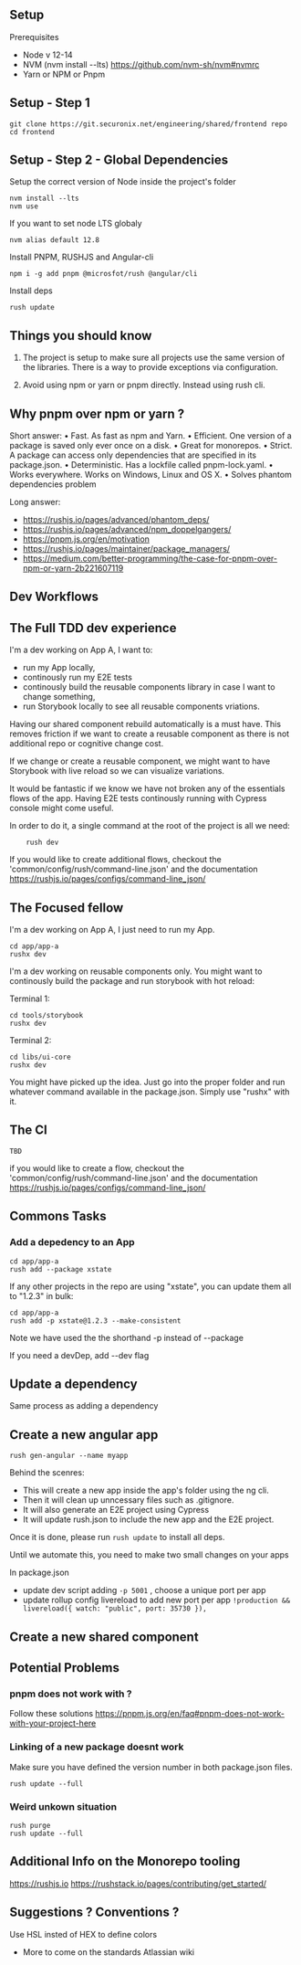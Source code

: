 ## Setup

Prerequisites

- Node v 12-14
- NVM (nvm install --lts) https://github.com/nvm-sh/nvm#nvmrc
- Yarn or NPM or Pnpm

## Setup - Step 1

    git clone https://git.securonix.net/engineering/shared/frontend repo
    cd frontend

## Setup - Step 2 - Global Dependencies

Setup the correct version of Node inside the project's folder

    nvm install --lts
    nvm use

If you want to set node LTS globaly

    nvm alias default 12.8

Install PNPM, RUSHJS and Angular-cli

    npm i -g add pnpm @microsfot/rush @angular/cli

Install deps

    rush update

## Things you should know

1. The project is setup to make sure all projects use the same version of the libraries.
   There is a way to provide exceptions via configuration.

2. Avoid using npm or yarn or pnpm directly. Instead using rush cli.

## Why pnpm over npm or yarn ?

Short answer:
• Fast. As fast as npm and Yarn.
• Efficient. One version of a package is saved only ever once on a disk.
• Great for monorepos.
• Strict. A package can access only dependencies that are specified in its package.json.
• Deterministic. Has a lockfile called pnpm-lock.yaml.
• Works everywhere. Works on Windows, Linux and OS X.
• Solves phantom dependencies problem

Long answer:

- https://rushjs.io/pages/advanced/phantom_deps/
- https://rushjs.io/pages/advanced/npm_doppelgangers/
- https://pnpm.js.org/en/motivation
- https://rushjs.io/pages/maintainer/package_managers/
- https://medium.com/better-programming/the-case-for-pnpm-over-npm-or-yarn-2b221607119

## Dev Workflows

## The Full TDD dev experience

I'm a dev working on App A, I want to:

- run my App locally,
- continously run my E2E tests
- continously build the reusable components library in case I want to change something,
- run Storybook locally to see all reusable components vriations.

Having our shared component rebuild automatically is a must have. This removes friction if we want to create a reusable component as there is not additional repo or cognitive change cost.

If we change or create a reusable component, we might want to have Storybook with live reload so we can visualize variations.

It would be fantastic if we know we have not broken any of the essentials flows of the app.
Having E2E tests continously running with Cypress console might come useful.

In order to do it, a single command at the root of the project is all we need:

        rush dev

If you would like to create additional flows, checkout the 'common/config/rush/command-line.json' and the documentation https://rushjs.io/pages/configs/command-line_json/

## The Focused fellow

I'm a dev working on App A, I just need to run my App.

    cd app/app-a
    rushx dev

I'm a dev working on reusable components only. You might want to continously build the package and run storybook with hot reload:

Terminal 1:

    cd tools/storybook
    rushx dev

Terminal 2:

    cd libs/ui-core
    rushx dev

You might have picked up the idea. Just go into the proper folder and run whatever command available in the package.json. Simply use "rushx" with it.

## The CI

    TBD

if you would like to create a flow, checkout the 'common/config/rush/command-line.json' and the documentation https://rushjs.io/pages/configs/command-line_json/

## Commons Tasks

### Add a depedency to an App

    cd app/app-a
    rush add --package xstate

If any other projects in the repo are using "xstate", you can update them all to "1.2.3" in bulk:

    cd app/app-a
    rush add -p xstate@1.2.3 --make-consistent

Note we have used the the shorthand -p instead of --package

If you need a devDep, add --dev flag

## Update a dependency

Same process as adding a dependency

## Create a new angular app

    rush gen-angular --name myapp

Behind the scenres:

- This will create a new app inside the app's folder using the ng cli.
- Then it will clean up unncessary files such as .gitignore.
- It will also generate an E2E project using Cypress
- It will update rush.json to include the new app and the E2E project.

Once it is done, please run `rush update` to install all deps.

Until we automate this, you need to make two small changes on your apps

In package.json

- update dev script adding `-p 5001` , choose a unique port per app
- update rollup config livereload to add new port per app `!production && livereload({ watch: "public", port: 35730 }),`

## Create a new shared component

## Potential Problems

### pnpm does not work with <LIB-NAME-HERE>?

Follow these solutions https://pnpm.js.org/en/faq#pnpm-does-not-work-with-your-project-here

### Linking of a new package doesnt work

Make sure you have defined the version number in both package.json files.

    rush update --full

### Weird unkown situation

    rush purge
    rush update --full

## Additional Info on the Monorepo tooling

https://rushjs.io
https://rushstack.io/pages/contributing/get_started/

## Suggestions ? Conventions ?

Use HSL insted of HEX to define colors

- More to come on the standards Atlassian wiki
